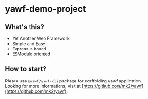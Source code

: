 # yawf-demo-project

## What's this?

- Yet Another Web Framework
- Simple and Easy
- Express.js based
- ESModule oriented

## How to start?

Please use `@yawf/yawf-cli` package for scaffolding yawf application. Looking for more informations, visit at [https://github.com/mk2/yawf](https://github.com/mk2/yawf).
